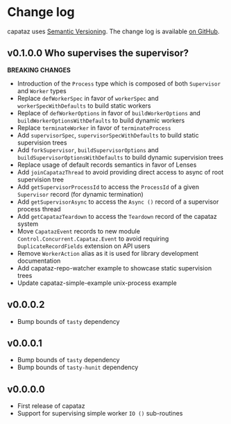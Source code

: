 # Change log

capataz uses [Semantic Versioning][1].
The change log is available [on GitHub][2].

[1]: http://semver.org/spec/v2.0.0.html
[2]: https://github.com/roman/capataz/releases

## v0.1.0.0 Who supervises the supervisor?

**BREAKING CHANGES**

* Introduction of the `Process` type which is composed of both `Supervisor` and
  `Worker` types
* Replace `defWorkerSpec` in favor of `workerSpec` and `workerSpecWithDefaults`
  to build static workers
* Replace of `defWorkerOptions` in favor of `buildWorkerOptions` and
  `buildWorkerOptionsWithDefaults` to build dynamic workers
* Replace `terminateWorker` in favor of `terminateProcess`
* Add `supervisorSpec`, `supervisorSpecWithDefaults` to build static supervision
  trees
* Add `forkSupervisor`, `buildSupervisorOptions` and
  `buildSupervisorOptionsWithDefaults` to build dynamic supervision trees
* Replace usage of default records semantics in favor of Lenses
* Add `joinCapatazThread` to avoid providing direct access to async of root
  supervision tree
* Add `getSupervisorProcessId` to access the `ProcessId` of a given `Supervisor`
  record (for dynamic termination)
* Add `getSupervisorAsync` to access the `Async ()` record of a supervisor
  process thread
* Add `getCapatazTeardown` to access the `Teardown` record of the capataz system
* Move `CapatazEvent` records to new module `Control.Concurrent.Capataz.Event`
  to avoid requiring `DuplicateRecordFields` extension on API users
* Remove `WorkerAction` alias as it is used for library development
  documentation
* Add capataz-repo-watcher example to showcase static supervision trees
* Update capataz-simple-example unix-process example

## v0.0.0.2

* Bump bounds of `tasty` dependency

## v0.0.0.1

* Bump bounds of `tasty` dependency
* Bump bounds of `tasty-hunit` dependency

## v0.0.0.0

* First release of capataz
* Support for supervising simple worker `IO ()` sub-routines
